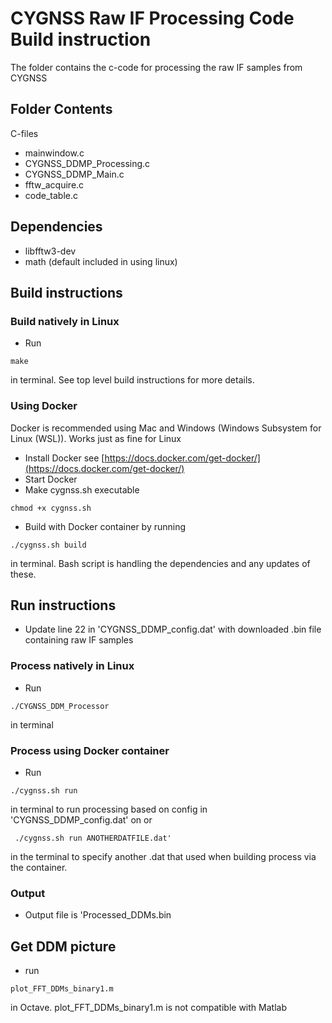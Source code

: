 <!-- Title -->
# CYGNSS Raw IF Processing Code Build instruction
The folder contains the c-code for processing the raw IF samples from CYGNSS

## Folder Contents
C-files
* mainwindow.c
* CYGNSS_DDMP_Processing.c 
* CYGNSS_DDMP_Main.c 
* fftw_acquire.c
* code_table.c


## Dependencies
* libfftw3-dev
* math (default included in using linux)

## Build instructions
### Build natively in Linux
* Run 
```
make
```
in terminal. See top level build instructions for more details.

### Using Docker 
Docker is recommended using Mac and Windows (Windows Subsystem for Linux (WSL)). Works just as fine for Linux

* Install Docker see  [https://docs.docker.com/get-docker/](https://docs.docker.com/get-docker/)
* Start Docker
* Make cygnss.sh executable
```
chmod +x cygnss.sh 
```
* Build with Docker container by running 
```
./cygnss.sh build
```
in terminal. Bash script is handling the dependencies and any updates of these.

## Run instructions
* Update line 22 in 'CYGNSS_DDMP_config.dat' with downloaded .bin file containing raw IF samples

### Process natively in Linux
* Run 
```
./CYGNSS_DDM_Processor
```
in terminal

### Process using Docker container
* Run 
```
./cygnss.sh run
```
in terminal to run processing based on config in 'CYGNSS_DDMP_config.dat' on or
```
 ./cygnss.sh run ANOTHERDATFILE.dat'
```
in the terminal to specify another .dat that used when building process via the container.
### Output
* Output file is 'Processed_DDMs.bin

## Get DDM picture
* run 
```
plot_FFT_DDMs_binary1.m 
```
in Octave. plot_FFT_DDMs_binary1.m is not compatible with Matlab